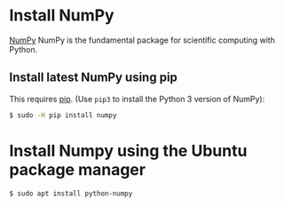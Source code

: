 # Install NumPy

[NumPy](http://www.numpy.org/) NumPy is the fundamental package for scientific computing with Python.

## Install latest NumPy using pip

This requires [pip](install-pip.md). (Use `pip3` to install the Python 3 version of NumPy):

```bash
$ sudo -H pip install numpy
```

# Install Numpy using the Ubuntu package manager

```bash
$ sudo apt install python-numpy
```